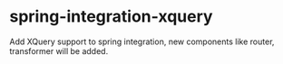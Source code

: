 spring-integration-xquery
=========================

Add XQuery support to spring integration, new components like router, transformer will be added.